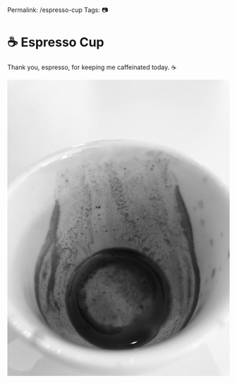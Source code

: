 Permalink: /espresso-cup
Tags: 📷

#  ☕️ Espresso Cup

Thank you, espresso, for keeping me caffeinated today. ☕️

![](/media/_espresso-cup-empty.jpg)

